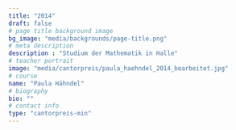 ```yaml
---
title: "2014"
draft: false
# page title background image
bg_image: "media/backgrounds/page-title.png"
# meta description
description : "Studium der Mathematik in Halle"
# teacher portrait
image: "media/cantorpreis/paula_haehndel_2014_bearbeitet.jpg"
# course
name: "Paula Hähndel"
# biography
bio: ""
# contact info
type: "cantorpreis-min"
---
```

